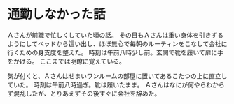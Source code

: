 # 通勤しなかった話
Ａさんが前職で忙しくしていた頃の話。
その日もＡさんは重い身体を引きずるようにしてベッドから這い出し、ほぼ無心で毎朝のルーティンをこなして会社に行くための身支度を整えた。
時刻は午前八時少し前。玄関で靴を履いて扉に手をかける。
ここまでは明瞭に覚えている。

気が付くと、Ａさんはせまいワンルームの部屋に置いてあるこたつの上に直立していた。
時刻は午前八時過ぎ。靴は履いたまま。
Ａさんはなにが何やらわからず混乱したが、とりあえずその後すぐに会社を辞めた。
